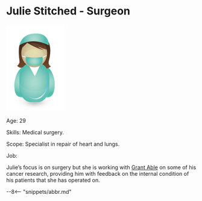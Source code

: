 <!-- SPDX-License-Identifier: CC-BY-4.0 -->
<!-- Copyright Contributors to the ODPi Egeria project. -->

# Julie Stitched - Surgeon

![Icon](julie-stitched.png)

Age: 29

Skills: Medical surgery.

Scope: Specialist in repair of heart and lungs.

Job:

Julie’s focus is on surgery but she is working with [Grant Able](/practices/coco-pharmaceuticals/personas/grant-able) on some of his cancer research, providing him with feedback on the internal condition of his patients that she has operated on.

--8<-- "snippets/abbr.md"

